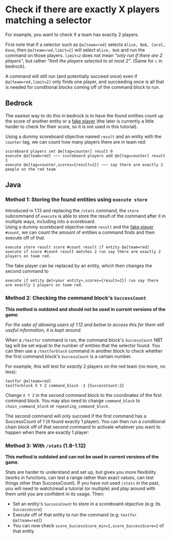 # Check if there are exactly X players matching a selector

For example, you want to check if a team has exactly 2 players. 

First note that if a selector such as `@a[team=red]` selects `Alice, Bob, Carol, Dave`, then `@a[team=red,limit=2]` will select `Alice, Bob` and run the command on those players. `limit=2` does not mean *"only run if there are 2 players"*, but rather *"limit the players selected to at most 2"*. (Same for `c` in bedrock).

A command will still run (and potentially succeed once) even if `@a[team=red,limit=2]` only finds one player, and succeeding once is all that is needed for conditional blocks coming off of the command block to run.

## Bedrock

The easiest way to do this in bedrock is to have the found entities count up the score of another entity or a [fake player](/wiki/questions/fakeplayer) (the later is currently a little harder to check for their score, so it is not used in this tutorial).

Using a dummy scoreboard objective named `result` and an entity with the `counter` tag, we can count how many players there are in team red:

    scoreboard players set @e[tag=counter] result 0
    execute @a[team=red] ~~~ scoreboard players add @e[tag=counter] result 1
    execute @e[tag=counter,scores={result=2}] ~~~ say there are exactly 2 people on the red team

## Java 

### Method 1: Storing the found entities using `execute store`

Introduced in 1.13 and replacing the `/stats` command, the `store` subcommand of `execute` is able to store the result of the command after it in multiple ways, including into a scoreboard.  
Using a dummy scoreboard objective name `result` and the [fake player](/wiki/questions/fakeplayer) `#count`, we can count the amount of entities a command finds and then execute off of that. 

    execute store result score #count result if entity @a[team=red]
    execute if score #count result matches 2 run say there are exactly 2 players on team red.

The fake player can be replaced by an entity, which then changes the second command to  

    execute if entity @e[<your entity>,scores={result=2}] run say there are exactly 2 players on team red.

### Method 2: Checking the command block's `SuccessCount`

**This method is outdated and should not be used in current versions of the game**.

*For the sake of allowing users of 1.12 and below to access this for them still useful information, it is kept around.*

When a `/testfor` command is run, the command block's `SuccessCount` NBT tag will be set equal to the number of entities that the selector found. You can then use a `/testforblock` command in another block to check whether the first command block's `SuccessCount` is a certain number.

For example, this will test for *exactly* 2 players on the red team (no more, no less):

    testfor @a[team=red]
    testforblock X Y Z command_block -1 {SuccessCount:2}

Change `X Y Z` in the second command block to the coordinates of the first command block. You may also need to change `command_block` to `chain_command_block` or `repeating_command_block`.

The second command will only succeed if the first command has a SuccessCount of 1 (it found exactly 1 player). You can then run a conditional chain block off of that second command to activate whatever you want to happen when there are exactly 1 player:

### Method 3: With `/stats` (1.8-1.12)

**This method is outdated and can not be used in current versions of the game**.

Stats are harder to understand and set up, but gives you more flexibility (works in functions, can test a range rather than exact values, can test things other than SuccessCount). If you have not used `/stats` in the past, you will need to watch/read a tutorial (or multiple) and play around with them until you are confident in its usage. Then:

 * Set an entity's `SuccessCount` to store in a scoreboard objective (e.g: its `SuccessScore`)
 * Execute off of that entity to run the command (e.g: `testfor @a[team=red]`)
 * You can now check `score_SuccessScore_min=2,score_SuccessScore=2` of that entity
